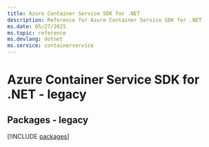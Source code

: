 ```yaml
---
title: Azure Container Service SDK for .NET
description: Reference for Azure Container Service SDK for .NET
ms.date: 05/27/2025
ms.topic: reference
ms.devlang: dotnet
ms.service: containerservice
---
```

# Azure Container Service SDK for .NET - legacy
## Packages - legacy
[!INCLUDE [packages](container-service-index.md)]